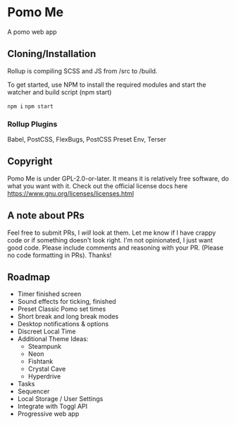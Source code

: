 # Pomo Me

A pomo web app

## Cloning/Installation

Rollup is compiling SCSS and JS from /src to /build.

To get started, use NPM to install the required modules and start the watcher and build script (npm start)

<code>npm i</code>
<code>npm start</code>

### Rollup Plugins

Babel, PostCSS, FlexBugs, PostCSS Preset Env, Terser

## Copyright

Pomo Me is under GPL-2.0-or-later. It means it is relatively free software, do what you want with it.
Check out the official license docs here https://www.gnu.org/licenses/licenses.html

## A note about PRs

Feel free to submit PRs, I <i>will</i> look at them. Let me know if I have crappy code or if something doesn't look right. I'm not opinionated, I just want good code. Please include comments and reasoning with your PR. (Please no code formatting in PRs). Thanks!

## Roadmap

<ul>
<li>Timer finished screen</li>
<li>Sound effects for ticking, finished</li>
<li>Preset Classic Pomo set times</li>
<li>Short break and long break modes</li>
<li>Desktop notifications &amp; options</li>
<li>Discreet Local Time</li>
<li>Additional Theme Ideas:
<ul>
<li>Steampunk</li>
<li>Neon</li>
<li>Fishtank</li>
<li>Crystal Cave</li>
<li>Hyperdrive</li>
</ul>
</li>
<li>Tasks</li>
<li>Sequencer</li>
<li>Local Storage / User Settings</li>
<li>Integrate with Toggl API</li>
<li>Progressive web app</li>
</ul>

